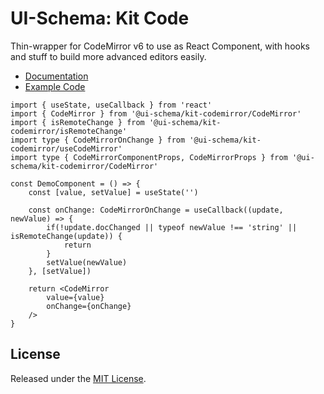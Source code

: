 # UI-Schema: Kit Code

Thin-wrapper for CodeMirror v6 to use as React Component, with hooks and stuff to build more advanced editors easily.

- [Documentation](https://github.com/ui-schema/react-codemirror/blob/main/docs/kit-codemirror)
- [Example Code](https://github.com/ui-schema/react-codemirror/blob/main/packages/demo/src/pages/PageDemoComponent.tsx)

```tsx
import { useState, useCallback } from 'react'
import { CodeMirror } from '@ui-schema/kit-codemirror/CodeMirror'
import { isRemoteChange } from '@ui-schema/kit-codemirror/isRemoteChange'
import type { CodeMirrorOnChange } from '@ui-schema/kit-codemirror/useCodeMirror'
import type { CodeMirrorComponentProps, CodeMirrorProps } from '@ui-schema/kit-codemirror/CodeMirror'

const DemoComponent = () => {
    const [value, setValue] = useState('')

    const onChange: CodeMirrorOnChange = useCallback((update, newValue) => {
        if(!update.docChanged || typeof newValue !== 'string' || isRemoteChange(update)) {
            return
        }
        setValue(newValue)
    }, [setValue])

    return <CodeMirror
        value={value}
        onChange={onChange}
    />
}
```

## License

Released under the [MIT License](https://github.com/ui-schema/react-codemirror/blob/main/LICENSE).
